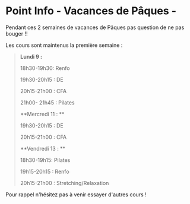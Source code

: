 # **Point Info - Vacances de Pâques -**

Pendant ces 2 semaines de vacances de Pâques pas question de ne pas bouger !!

Les cours sont maintenus la première semaine :

> **Lundi 9 :**
>
>  
>
> 18h30-19h30: Renfo
>
> 19h30-20h15 : DE
>
> 20h15-21h00 : CFA
>
> 21h00- 21h45 : Pilates
>
> **Mercredi 11 : **
>
> 19h30-20h15 : DE
>
> 20h15-21h00 : CFA
>
> **Vendredi 13 : **
>
> 18h30-19h15: Pilates
>
> 19h15-20h15 : Renfo
>
> 20h15-21h00 : Stretching/Relaxation

Pour rappel n'hésitez pas à venir essayer d'autres cours !

